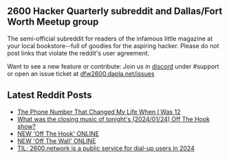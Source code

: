 ## 2600 Hacker Quarterly subreddit and Dallas/Fort Worth Meetup group
The semi-official subreddit for readers of the infamous little magazine at your local bookstore--full of goodies for the aspiring hacker. Please do not post links that violate the reddit's user agreement.

Want to see a new feature or contribute: 
Join us in [discord](https://dfw2600.dapla.net/chat) under #support or open an issue ticket at [dfw2600.dapla.net/issues](https://dfw2600.dapla.net/issues)

## Latest Reddit Posts
<!-- BLOG-POST-LIST:START -->
- [The Phone Number That Changed My Life When I Was 12](https://www.reddit.com/r/2600/comments/1adedjc/the_phone_number_that_changed_my_life_when_i_was/)
- [What was the closing music of tonight's (2024/01/24) Off The Hook show?](https://www.reddit.com/r/2600/comments/19f3ic4/what_was_the_closing_music_of_tonights_20240124/)
- [NEW 'Off The Hook' ONLINE](https://2600.com/hook/24-01-2024)
- [NEW 'Off The Wall' ONLINE](https://2600.com/wall/23-01-2024)
- [TIL; 2600.network is a public service for dial-up users in 2024](https://www.reddit.com/r/2600/comments/19bz4qm/til_2600network_is_a_public_service_for_dialup/)
<!-- BLOG-POST-LIST:END -->
